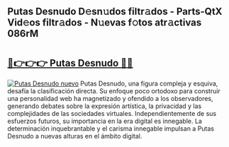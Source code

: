 ## Putas Desnudo D𝚎sn𝚞dos filtr𝚊dos - Parts-QtX Vid𝚎os filtr𝚊dos - N𝚞evas f𝚘tos atr𝚊ctivas 086rM

# <h2><a href="http://mb0abg.tromn.icu/?c=Putas+Desnudo">🔗👉👉👉 Putas Desnudo 🔗🔗</a></h2>

[![Putas Desnudo nuevo](https://i.imgur.com/pEAQMta.gif)](http://mb0abg.tromn.icu/?c=Putas+Desnudo)
Putas Desnudo, una figura compleja y esquiva, desafía la clasificación directa. Su enfoque poco ortodoxo para construir una personalidad web ha magnetizado y ofendido a los observadores, generando debates sobre la expresión artística, la privacidad y las complejidades de las sociedades virtuales. Independientemente de sus esfuerzos futuros, su importancia en la era digital es innegable. La determinación inquebrantable y el carisma innegable impulsan a Putas Desnudo a nuevas alturas en el ámbito digital.
